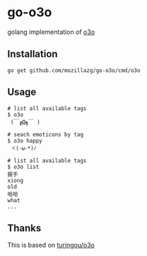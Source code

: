 # go-o3o

golang implementation of [o3o](https://github.com/turingou/o3o)


## Installation

`go get github.com/mozillazg/go-o3o/cmd/o3o`


## Usage

    # list all available tags
    $ o3o
     (￣┏Д┓￣ )

    # seach emoticons by tag
    $ o3o happy
     ヾ(･ω･*)ﾉ

    # list all available tags
    $ o3o list
    握手
    xiong
    old
    哈哈
    what
    ...


## Thanks

This is based on [turingou/o3o](https://github.com/turingou/o3o)
